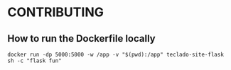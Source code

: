 # CONTRIBUTING

## How to run the Dockerfile locally

```
docker run -dp 5000:5000 -w /app -v "$(pwd):/app" teclado-site-flask sh -c "flask fun"

```